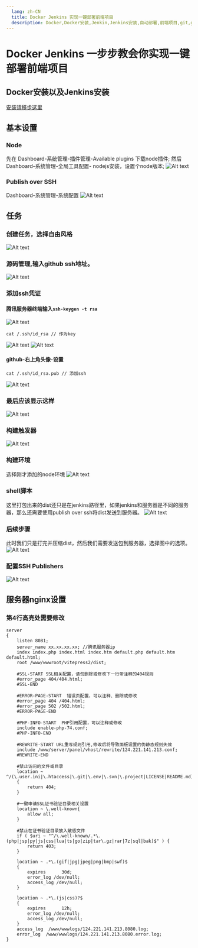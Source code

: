 ```yaml
---
  lang: zh-CN
  title: Docker Jenkins 实现一键部署前端项目
  description: Docker,Docker安装,Jenkin,Jenkins安装,自动部署,前端项目,git,gitee,自动,部署
---
```

# Docker Jenkins 一步步教会你实现一键部署前端项目

<!-- ## 思路 -->
<!-- 我们使用Docker安装Jenkins，让Jenkins监控github(或者gitee)push，然后下拉代码、打包、压缩，然后把压缩包发到服务器，然后服务器里的nginx reload -->
## Docker安装以及Jenkins安装

[安装请移步这里](/deploy/jenkins)

## 基本设置

### Node

先在 Dashboard-系统管理-插件管理-Available plugins 下载node插件;
然后 Dashboard-系统管理-全局工具配置- nodejs安装，设置个node版本;
![Alt text](image-7.png)

### Publish over SSH
Dashboard-系统管理-系统配置 
![Alt text](image-20.png)



## 任务
### 创建任务，选择自由风格
![Alt text](image-8.png)
### 源码管理,输入github ssh地址。
![Alt text](image-9.png)
### 添加ssh凭证

#### 腾讯服务器终端输入`ssh-keygen -t rsa`
![Alt text](image-10.png)

```
cat /.ssh/id_rsa // 作为key

```
![Alt text](image-12.png)
![Alt text](image-11.png)

#### github-右上角头像-设置
```
cat /.ssh/id_rsa.pub // 添加ssh
```
![Alt text](image-14.png)

### 最后应该显示这样
![Alt text](image-15.png)

### 构建触发器
![Alt text](image-17.png)

### 构建环境
选择刚才添加的node环境
![Alt text](image-18.png)

### shell脚本
这里打包出来的dist还只是在jenkins路径里，如果jenkins和服务器是不同的服务器，那么还需要使用publish over ssh将dist发送到服务器。
![Alt text](image-19.png)

### 后续步骤
此时我们只是打完并压缩dist，然后我们需要发送包到服务器，选择图中的选项。
![Alt text](image-21.png)

### 配置SSH Publishers
![Alt text](image-22.png)



## 服务器nginx设置
### 第4行高亮处需要修改
``` nginx {4}
server
{
    listen 8081;
    server_name xx.xx.xx.xx; //腾讯服务器ip
    index index.php index.html index.htm default.php default.htm default.html;
    root /www/wwwroot/vitepress2/dist;

    #SSL-START SSL相关配置，请勿删除或修改下一行带注释的404规则
    #error_page 404/404.html;
    #SSL-END

    #ERROR-PAGE-START  错误页配置，可以注释、删除或修改
    #error_page 404 /404.html;
    #error_page 502 /502.html;
    #ERROR-PAGE-END

    #PHP-INFO-START  PHP引用配置，可以注释或修改
    include enable-php-74.conf;
    #PHP-INFO-END

    #REWRITE-START URL重写规则引用,修改后将导致面板设置的伪静态规则失效
    include /www/server/panel/vhost/rewrite/124.221.141.213.conf;
    #REWRITE-END

    #禁止访问的文件或目录
    location ~ ^/(\.user.ini|\.htaccess|\.git|\.env|\.svn|\.project|LICENSE|README.md)
    {
        return 404;
    }

    #一键申请SSL证书验证目录相关设置
    location ~ \.well-known{
        allow all;
    }

    #禁止在证书验证目录放入敏感文件
    if ( $uri ~ "^/\.well-known/.*\.(php|jsp|py|js|css|lua|ts|go|zip|tar\.gz|rar|7z|sql|bak)$" ) {
        return 403;
    }

    location ~ .*\.(gif|jpg|jpeg|png|bmp|swf)$
    {
        expires      30d;
        error_log /dev/null;
        access_log /dev/null;
    }

    location ~ .*\.(js|css)?$
    {
        expires      12h;
        error_log /dev/null;
        access_log /dev/null;
    }
    access_log  /www/wwwlogs/124.221.141.213.8080.log;
    error_log  /www/wwwlogs/124.221.141.213.8080.error.log;
}
```


